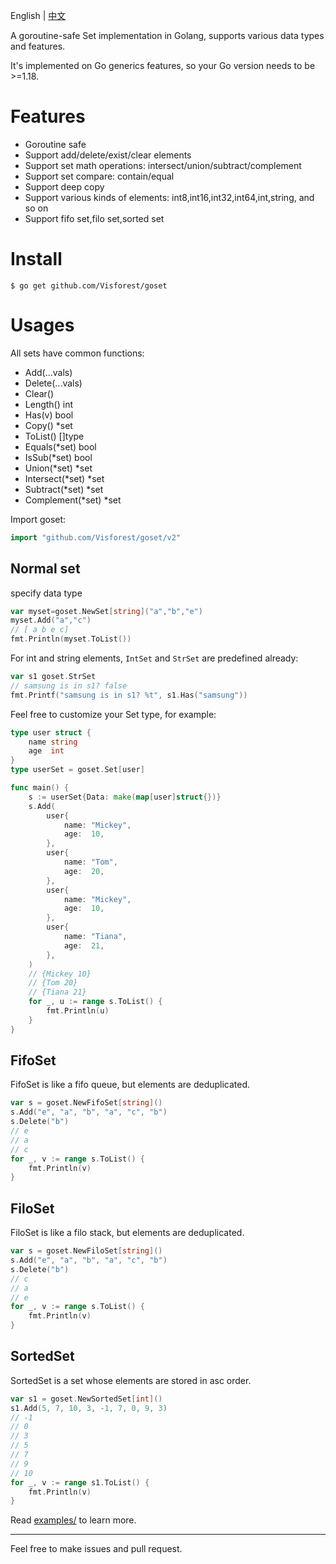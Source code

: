 English | [中文](README_ZH.md)

A goroutine-safe Set implementation in Golang, supports various data types and features. 

It's implemented on Go generics features, so your Go version needs to be >=1.18. 

# Features

- Goroutine safe
- Support add/delete/exist/clear elements
- Support set math operations: intersect/union/subtract/complement
- Support set compare: contain/equal
- Support deep copy
- Support various kinds of elements: int8,int16,int32,int64,int,string, and so on
- Support fifo set,filo set,sorted set

# Install

```
$ go get github.com/Visforest/goset
```

# Usages

All sets have common functions:
- Add(...vals)
- Delete(...vals)
- Clear()
- Length() int
- Has(v) bool
- Copy() *set
- ToList() []type
- Equals(*set) bool
- IsSub(*set) bool
- Union(*set) *set
- Intersect(*set) *set
- Subtract(*set) *set
- Complement(*set) *set


Import goset:
```go
import "github.com/Visforest/goset/v2"
```

## Normal set

specify data type
```go
var myset=goset.NewSet[string]("a","b","e")
myset.Add("a","c")
// [ a b e c] 
fmt.Println(myset.ToList())
```

For int and string elements, `IntSet` and `StrSet` are predefined already:
```go
var s1 goset.StrSet
// samsung is in s1? false
fmt.Printf("samsung is in s1? %t", s1.Has("samsung"))
```

Feel free to customize your Set type, for example:
```go
type user struct {
	name string
	age  int
}
type userSet = goset.Set[user]

func main() {
	s := userSet{Data: make(map[user]struct{})}
	s.Add(
		user{
			name: "Mickey",
			age:  10,
		},
		user{
			name: "Tom",
			age:  20,
		},
		user{
			name: "Mickey",
			age:  10,
		},
		user{
			name: "Tiana",
			age:  21,
		},
	)
	// {Mickey 10}
	// {Tom 20}
	// {Tiana 21}
	for _, u := range s.ToList() {
		fmt.Println(u)
	}
}
```

## FifoSet

FifoSet is like a fifo queue, but elements are deduplicated.

```go
var s = goset.NewFifoSet[string]()
s.Add("e", "a", "b", "a", "c", "b")
s.Delete("b")
// e
// a
// c
for _, v := range s.ToList() {
    fmt.Println(v)
}
```

## FiloSet

FiloSet is like a filo stack, but elements are deduplicated.

```go
var s = goset.NewFiloSet[string]()
s.Add("e", "a", "b", "a", "c", "b")
s.Delete("b")
// c
// a
// e
for _, v := range s.ToList() {
    fmt.Println(v)
}
```

## SortedSet

SortedSet is a set whose elements are stored in asc order.

```go
var s1 = goset.NewSortedSet[int]()
s1.Add(5, 7, 10, 3, -1, 7, 0, 9, 3)
// -1
// 0
// 3
// 5
// 7
// 9
// 10
for _, v := range s1.ToList() {
    fmt.Println(v)
}
```

Read [examples/](examples/) to learn more.

---

Feel free to make issues and pull request.